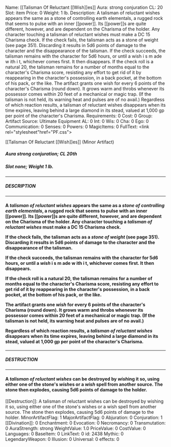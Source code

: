 Name: [[Talisman Of Reluctant [[Wish]]es]]
Aura: strong conjuration
CL: 20
Slot: item
Price: 0
Weight: 1 lb.
Description: A talisman of reluctant wishes appears the same as a stone of controlling earth elementals, a rugged rock that seems to pulse with an inner [[power]]. Its [[power]]s are quite different, however, and are dependent on the Charisma of the holder. Any character touching a talisman of reluctant wishes must make a DC 15 Charisma check. If the check fails, the talisman acts as a stone of weight (see page 351). Discarding it results in 5d6 points of damage to the character and the disappearance of the talisman. If the check succeeds, the talisman remains with the character for 5d6 hours, or until a wish i s m ade w ith i t, whichever comes first. It then disappears. If the check roll is a natural 20, the talisman remains for a number of months equal to the character's Charisma score, resisting any effort to get rid of it by reappearing in the character's possession, in a back pocket, at the bottom of his pack, or the like. The artifact grants one wish for every 6 points of the character's Charisma (round down). It grows warm and throbs whenever its possessor comes within 20 feet of a mechanical or magic trap. (If the talisman is not held, its warning heat and pulses are of no avail.) Regardless of which reaction results, a talisman of reluctant wishes disappears when its time expires, leaving behind a large diamond in its stead, valued at 1,000 gp per point of the character's Charisma.
Requirements: 0
Cost: 0
Group: Artifact
Source: Ultimate Equipment
AL: 0
Int: 0
Wis: 0
Cha: 0
Ego: 0
Communication: 0
Senses: 0
Powers: 0
MagicItems: 0
FullText: <link rel="stylesheet"href="PF.css"><div class="heading"><p class="alignleft">[[Talisman Of Reluctant [[Wish]]es]] (Minor Artifact)</p><div style="clear: both;"></div></div><div><h5><b>Aura </b>strong conjuration; <b>CL </b>20th</h5><h5><b>Slot </b>none; <b>Weight </b>1 lb.</h5></div><hr/><div><h5><b>DESCRIPTION</b></h5></div><hr/><div><h4><p>A <i>talisman of reluctant <i>wish</i>es</i> appears the same as a <i>stone of controlling earth elementals</i>, a rugged rock that seems to pulse with an inner [[power]]. Its [[power]]s are quite different, however, and are dependent on the Charisma of the holder. Any character touching a <i>talisman of reluctant <i>wish</i>es</i> must make a DC 15 Charisma check. </p><p>If the check fails, the talisman acts as a <i>stone of weight</i> (see page 351). Discarding it results in 5d6 points of damage to the character and the disappearance of the talisman. </p><p>If the check succeeds, the talisman remains with the character for 5d6 hours, or until a <i>wish</i> i s m ade w ith i t, whichever comes first. It then disappears. </p><p>If the check roll is a natural 20, the talisman remains for a number of months equal to the character's Charisma score, resisting any effort to get rid of it by reappearing in the character's possession, in a back pocket, at the bottom of his pack, or the like. </p><p>The artifact grants one <i>wish</i> for every 6 points of the character's Charisma (round down). It grows warm and throbs whenever its possessor comes within 20 feet of a mechanical or magic trap. (If the talisman is not held, its warning heat and pulses are of no avail.) </p><p>Regardless of which reaction results, a <i>talisman of reluctant <i>wish</i>es</i> disappears when its time expires, leaving behind a large diamond in its stead, valued at 1,000 gp per point of the character's Charisma.</p></h4></div><hr/><div><h5><b>DESTRUCTION</b></h5></div><hr/><div><h4><p>A <i>talisman of reluctant <i>wish</i>es</i> can be destroyed by <i>wish</i>ing it so, using either one of the stone's <i>wish</i>es or a <i>wish</i> spell from another source. The stone then explodes, causing 5d6 points of damage to the holder.</p></h4></div>
[[Destruction]]: A talisman of reluctant wishes can be destroyed by wishing it so, using either one of the stone's wishes or a wish spell from another source. The stone then explodes, causing 5d6 points of damage to the holder.
MinorArtifactFlag: 1
MajorArtifactFlag: 0
Abjuration: 0
Conjuration: 1
[[Divination]]: 0
Enchantment: 0
Evocation: 0
Necromancy: 0
Transmutation: 0
AuraStrength: strong
WeightValue: 1.0
PriceValue: 0
CostValue: 0
Languages: 0
BaseItem: 0
LinkText: 0
id: 2438
Mythic: 0
LegendaryWeapon: 0
Illusion: 0
Universal: 0
effects: 0
